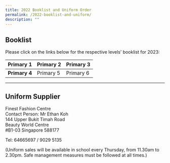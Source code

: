 ```yaml
---
title: 2022 Booklist and Uniform Order
permalink: /2022-booklist-and-uniform/
description: ""
---
```

**Booklist**
------------

Please click on the links below for the respective levels’ booklist for 2023:



| Primary 1 | Primary 2 | Primary 3 |
| -------- | -------- | -------- |
| **Primary 4**    | Primary 5     | Primary 6  |



* * *

**Uniform Supplier**
--------------------

Finest Fashion Centre  
Contact Person: Mr Ethan Koh  
144 Upper Bukit Timah Road  
Beauty World Centre  
#B1-03 Singapore 588177

Tel: 64665697 / 9029 5135

(Uniform sales will be available in school every Thursday, from 11.30am to 2.30pm. Safe management measures must be followed at all times.)